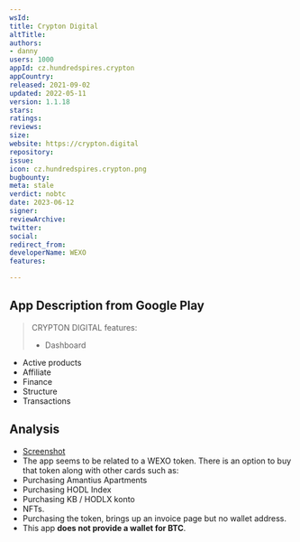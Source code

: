 ```yaml
---
wsId: 
title: Crypton Digital
altTitle: 
authors:
- danny
users: 1000
appId: cz.hundredspires.crypton
appCountry: 
released: 2021-09-02
updated: 2022-05-11
version: 1.1.18
stars: 
ratings: 
reviews: 
size: 
website: https://crypton.digital
repository: 
issue: 
icon: cz.hundredspires.crypton.png
bugbounty: 
meta: stale
verdict: nobtc
date: 2023-06-12
signer: 
reviewArchive: 
twitter: 
social: 
redirect_from: 
developerName: WEXO
features: 

---
```


## App Description from Google Play

> CRYPTON DIGITAL features:
> - Dashboard
- Active products
- Affiliate
- Finance
- Structure
- Transactions 

## Analysis 

- [Screenshot](https://twitter.com/BitcoinWalletz/status/1668181926681915393)
- The app seems to be related to a WEXO token. There is an option to buy that token along with other cards such as:
- Purchasing Amantius Apartments
- Purchasing HODL Index 
- Purchasing KB / HODLX konto
- NFTs. 
- Purchasing the token, brings up an invoice page but no wallet address. 
- This app **does not provide a wallet for BTC**.